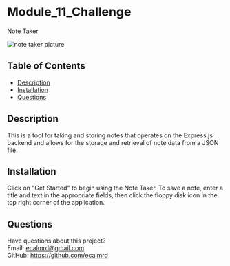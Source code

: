# Module_11_Challenge
Note Taker

![note taker picture](https://user-images.githubusercontent.com/110567243/224242001-f3db6f9c-acca-41e7-810c-8a835319262d.PNG)

## Table of Contents
* [Description](#description)  
* [Installation](#installation)  
* [Questions](#questions)

## Description
This is a tool for taking and storing notes that operates on the Express.js backend and allows for the storage and retrieval of note data from a JSON file.

## Installation
Click on "Get Started" to begin using the Note Taker. To save a note, enter a title and text in the appropriate fields, then click the floppy disk icon in the top right corner of the application.

## Questions
Have questions about this project?  
Email: ecalmrd@gmail.com  
GitHub: https://github.com/ecalmrd



